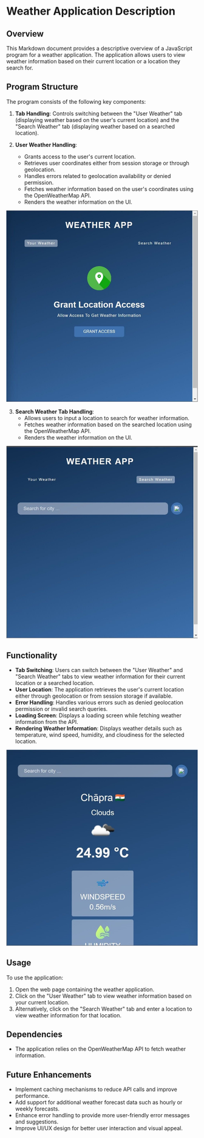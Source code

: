 # Weather Application Description

## Overview
This Markdown document provides a descriptive overview of a JavaScript program for a weather application. The application allows users to view weather information based on their current location or a location they search for.

## Program Structure
The program consists of the following key components:

1. **Tab Handling**: Controls switching between the "User Weather" tab (displaying weather based on the user's current location) and the "Search Weather" tab (displaying weather based on a searched location).
   
2. **User Weather Handling**:
   - Grants access to the user's current location.
   - Retrieves user coordinates either from session storage or through geolocation.
   - Handles errors related to geolocation availability or denied permission.
   - Fetches weather information based on the user's coordinates using the OpenWeatherMap API.
   - Renders the weather information on the UI.

![User Search Tab](./Assests/YourWeather-tab.jpeg)

3. **Search Weather Tab Handling**:
   - Allows users to input a location to search for weather information.
   - Fetches weather information based on the searched location using the OpenWeatherMap API.
   - Renders the weather information on the UI.

![Search Tab](./Assests/Search-tab.jpeg)

## Functionality
- **Tab Switching**: Users can switch between the "User Weather" and "Search Weather" tabs to view weather information for their current location or a searched location.
- **User Location**: The application retrieves the user's current location either through geolocation or from session storage if available.
- **Error Handling**: Handles various errors such as denied geolocation permission or invalid search queries.
- **Loading Screen**: Displays a loading screen while fetching weather information from the API.
- **Rendering Weather Information**: Displays weather details such as temperature, wind speed, humidity, and cloudiness for the selected location.

![Result Tab](./Assests/result.jpeg)

## Usage
To use the application:
1. Open the web page containing the weather application.
2. Click on the "User Weather" tab to view weather information based on your current location.
3. Alternatively, click on the "Search Weather" tab and enter a location to view weather information for that location.

## Dependencies
- The application relies on the OpenWeatherMap API to fetch weather information.

## Future Enhancements
- Implement caching mechanisms to reduce API calls and improve performance.
- Add support for additional weather forecast data such as hourly or weekly forecasts.
- Enhance error handling to provide more user-friendly error messages and suggestions.
- Improve UI/UX design for better user interaction and visual appeal.
